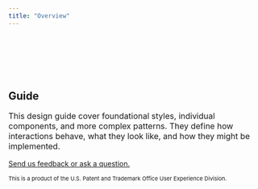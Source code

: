 ```yaml
---
title: "Overview"
---
```


<div class="pl-empty-state" style="padding-top: 80px; margin: auto; max-width: 600px;">
    <h2>Guide</h2>
    <p class="text-muted" style="font-size: 16px;">This design guide cover foundational styles, individual components, and more complex patterns. They define how interactions behave, what they look like, and how they might be implemented.</p>
    <p class="text-muted"><a href="mailto:contactUXD@uspto.gov?subject=Design Pattern Library">Send us feedback or ask a question.</a></p>
    <p class="text-muted" style="font-size: 11px;">This is a product of the U.S. Patent and Trademark Office User Experience Division.</p>
</div>
